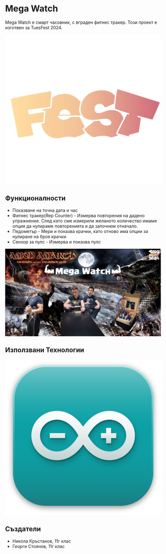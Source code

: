 # Mega Watch

Mega Watch е смарт часовник, с вграден фитнес тракер. Този проект е изготвен за TuesFest 2024.

![Tues Fest Logo](TuesFest2024.webp)

## Функционалности

- Показване на точна дата и час
- Фитнес тракер(Rep Counter) - Измерва повторения на дадено упражнение. След като сме измерили желаното количество имаме опция да нулираме повторенията и да започнем отначало.
- Педометър - Мери и показва крачки, като отново има опции за нулиране на броя крачки
- Сензор за пулс - Измерва и показва пулс

![Mega Watch Thumbnail](TuesFest_Thumbnail.png)

## Използвани Технологии

![Arduino IDE](Arduino_IDE_logo.png)

## Създатели
- Никола Кръстанов, 11г клас
- Георги Стоянов, 11г клас
